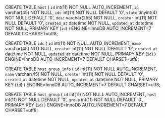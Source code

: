 
CREATE TABLE `host` (
  `id` int(11) NOT NULL AUTO_INCREMENT,
  `ip` varchar(45) NOT NULL,
  `idc` int(11) NOT NULL DEFAULT '0',
  `state` tinyint(4) NOT NULL DEFAULT '0',
  `desc` varchar(255) NOT NULL,
  `creator` int(11) NOT NULL DEFAULT '0',
  `created_at` datetime NOT NULL,
  `updated_at` datetime NOT NULL,
  PRIMARY KEY (`id`)
) ENGINE=InnoDB AUTO_INCREMENT=7 DEFAULT CHARSET=utf8;

CREATE TABLE `idc` (
  `id` int(11) NOT NULL AUTO_INCREMENT,
  `name` varchar(45) NOT NULL,
  `creator` int(11) NOT NULL DEFAULT '0',
  `created_at` datetime NOT NULL,
  `updated_at` datetime NOT NULL,
  PRIMARY KEY (`id`)
) ENGINE=InnoDB AUTO_INCREMENT=7 DEFAULT CHARSET=utf8;

CREATE TABLE `host_group_info` (
  `id` int(11) NOT NULL AUTO_INCREMENT,
  `name` varchar(45) NOT NULL,
  `creator` int(11) NOT NULL DEFAULT '0',
  `created_at` datetime NOT NULL,
  `updated_at` datetime NOT NULL,
  PRIMARY KEY (`id`)
) ENGINE=InnoDB AUTO_INCREMENT=7 DEFAULT CHARSET=utf8;

CREATE TABLE `host_group` (
  `id` int(11) NOT NULL AUTO_INCREMENT,
  `host` int(11) NOT NULL DEFAULT '0',
  `group` int(11) NOT NULL DEFAULT '0',
  PRIMARY KEY (`id`)
) ENGINE=InnoDB AUTO_INCREMENT=7 DEFAULT CHARSET=utf8;